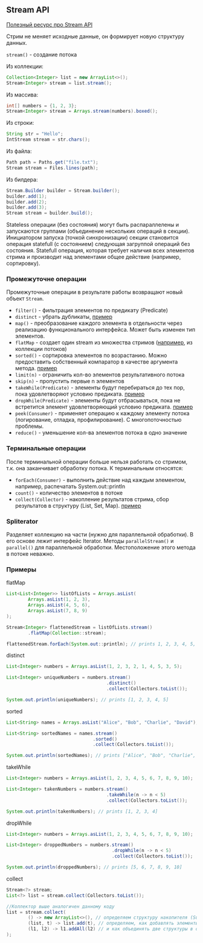 ## Stream API

<a href="https://struchkov.dev/blog/ru/java-stream-api/" target="_blank">Полезный ресурс про Stream API</a>

Стрим не меняет исходные данные, он формирует новую структуру данных.

`stream()` - создание потока

Из коллекции:
```java
Collection<Integer> list = new ArrayList<>();
Stream<Integer> stream = list.stream();
```

Из массива:
```java
int[] numbers = {1, 2, 3};
Stream<Integer> stream = Arrays.stream(numbers).boxed();
```

Из строки:
```java
String str = "Hello";
IntStream stream = str.chars();
```

Из файла:
```java
Path path = Paths.get("file.txt");
Stream stream = Files.lines(path);
```

Из билдера:
```java
Stream.Builder builder = Stream.builder();
builder.add(1);
builder.add(2);
builder.add(3);
Stream stream = builder.build();
```

Stateless операции (без состояния) могут быть распараллелены и запускаются группами (объединение нескольких операций в секции).
Инициатором запуска (точкой синхронизации) секции становится операция statefull (с состоянием) следующая загруппой операций без состояния.
Statefull операция, которая требует наличия всех элементов стрима и производит над элементами общее действие (например, сортировку).

### Промежуточне операции 

Промежуточные операции в результате работы возвращают новый объект `Stream`.

- `filter()` - фильтрация элементов по предикату (Predicate)
- `distinct` - убрать дубликаты, [пример](#distinct)
- `map()` - преобразование каждого элемента в отдельности через реализацию функционального интерфейса. Может быть изменен тип элементов.
- `flatMap` - создает один stream из множества стримов ([например](#flatMap), из коллекции потоков)
- `sorted()` - сортировка элементов по возрастанию. Можно предоставить собственный компаратор в качестве аргумента метода. [пример](#sorted)
- `limit(n)` - ограничить кол-во элементов результативного потока
- `skip(n)` - пропустить первые n элементов
- `takeWhile(Predicate)` - элементы будут перебираться до тех пор, пока удовлетворяют условию предиката. [пример](#takeWhile)
- `dropWhile(Predicate)` - элементы будут отбрасываться, пока не встретится элемент удовлетворяющий условию предиката. [пример](#dropWhile)
- `peek(Consumer)` - применяет операцию к каждому элементу потока (логирование, отладка, профилирование). С многопоточностью проблемы.
- `reduce()` - уменьшение кол-ва элементов потока в одно значение

### Терминальные операции

После терминальной операции больше нельзя работать со стримом, т.к. она заканчивает обработку потока.
К терминальным относятся:
- `forEach(Consumer)` - выполнить действие над каждым элементом, например, распечатать System.out::println
- `count()` - количество элементов в потоке
- `сollect(Collector)` - накопление результатов стрима, сбор результатов в структуру (List, Set, Map). [пример](#сollect)

### Spliterator
Разделяет коллекцию на части (нужно для параллельной обработки).
В его основе лежит интерфейс Iterator. 
Методы `parallelStream()` и `parallel()` для параллельной обработки. Местоположение этого метода в потоке неважно.

### Примеры

<a name="flatMap"></a>flatMap
```java
List<List<Integer>> listOfLists = Arrays.asList(
        Arrays.asList(1, 2, 3),
        Arrays.asList(4, 5, 6),
        Arrays.asList(7, 8, 9)
);

Stream<Integer> flattenedStream = listOfLists.stream()
        .flatMap(Collection::stream);

flattenedStream.forEach(System.out::println); // prints 1, 2, 3, 4, 5, 6, 7, 8, 9
```

<a name="distinct"></a>distinct
```java
List<Integer> numbers = Arrays.asList(1, 2, 3, 2, 1, 4, 5, 3, 5);

List<Integer> uniqueNumbers = numbers.stream()
                                     .distinct()
                                     .collect(Collectors.toList());

System.out.println(uniqueNumbers); // prints [1, 2, 3, 4, 5]
```

<a name="sorted"></a>sorted
```java
List<String> names = Arrays.asList("Alice", "Bob", "Charlie", "David");

List<String> sortedNames = names.stream()
                                .sorted()
                                .collect(Collectors.toList());

System.out.println(sortedNames); // prints ["Alice", "Bob", "Charlie", "David"]
```

<a name="takeWhile"></a>takeWhile
```java
List<Integer> numbers = Arrays.asList(1, 2, 3, 4, 5, 6, 7, 8, 9, 10);

List<Integer> takenNumbers = numbers.stream()
                                     .takeWhile(n -> n < 5)
                                     .collect(Collectors.toList());

System.out.println(takenNumbers); // prints [1, 2, 3, 4]
```

<a name="dropWhile"></a>dropWhile
```java
List<Integer> numbers = Arrays.asList(1, 2, 3, 4, 5, 6, 7, 8, 9, 10);

List<Integer> droppedNumbers = numbers.stream()
                                       .dropWhile(n -> n < 5)
                                       .collect(Collectors.toList());

System.out.println(droppedNumbers); // prints [5, 6, 7, 8, 9, 10]
```

<a name="сollect"></a>сollect
```java
Stream<?> stream;
List<?> list = stream.collect(Collectors.toList());

//Коллектор выше аналогичен данному коду
list = stream.collect(
        () -> new ArrayList<>(), // определяем структуру накопителя (Supplier)
        (list, t) -> list.add(t), // определяем, как добавлять элементы
        (l1, l2) -> l1.addAll(l2) // и как объединять две структуры в одну
);
```
